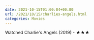 ```yaml
---
date: 2021-10-15T01:00:04+00:00
url: /2021/10/15/charlies-angels.html
categories: Movies
---
```

Watched Charlie's Angels (2019) - ★★★




